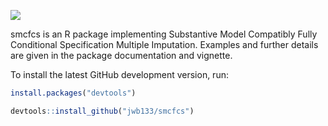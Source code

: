 [![](http://cranlogs.r-pkg.org/badges/grand-total/smcfcs)](https://cran.r-project.org/package=smcfcs)

smcfcs is an R package implementing Substantive Model Compatibly Fully Conditional Specification Multiple Imputation. Examples and further details are given in the package documentation and vignette.

To install the latest GitHub development version, run:

```r
install.packages("devtools")

devtools::install_github("jwb133/smcfcs")
```
